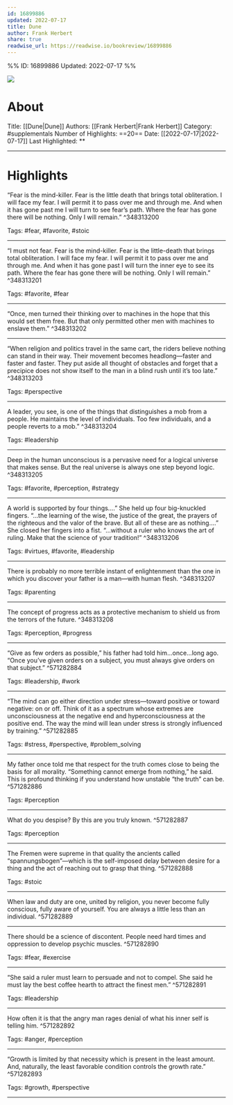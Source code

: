 ```yaml
---
id: 16899886
updated: 2022-07-17
title: Dune
author: Frank Herbert
share: true
readwise_url: https://readwise.io/bookreview/16899886
---
```


%%
ID: 16899886
Updated: 2022-07-17
%%

![]( https://images-na.ssl-images-amazon.com/images/I/41%2B-pjts02L._SL500_.jpg)

# About
Title: [[Dune|Dune]]
Authors: [[Frank Herbert|Frank Herbert]]
Category: #supplementals
Number of Highlights: ==20==
Date: [[2022-07-17|2022-07-17]]
Last Highlighted: **

---

# Highlights

“Fear is the mind-killer. Fear is the little death that brings total obliteration. I will face my fear. I will permit it to pass over me and through me. And when it has gone past me I will turn to see fear’s path. Where the fear has gone there will be nothing. Only I will remain.” ^348313200

Tags: #fear, #favorite, #stoic

---
“I must not fear. Fear is the mind-killer. Fear is the little-death that brings total obliteration. I will face my fear. I will permit it to pass over me and through me. And when it has gone past I will turn the inner eye to see its path. Where the fear has gone there will be nothing. Only I will remain.” ^348313201

Tags: #favorite, #fear

---
“Once, men turned their thinking over to machines in the hope that this would set them free. But that only permitted other men with machines to enslave them.” ^348313202

---
“When religion and politics travel in the same cart, the riders believe nothing can stand in their way. Their movement becomes headlong—faster and faster and faster. They put aside all thought of obstacles and forget that a precipice does not show itself to the man in a blind rush until it’s too late.” ^348313203

Tags: #perspective

---
A leader, you see, is one of the things that distinguishes a mob from a people. He maintains the level of individuals. Too few individuals, and a people reverts to a mob.” ^348313204

Tags: #leadership

---
Deep in the human unconscious is a pervasive need for a logical universe that makes sense. But the real universe is always one step beyond logic. ^348313205

Tags: #favorite, #perception, #strategy

---
A world is supported by four things….” She held up four big-knuckled fingers. “…the learning of the wise, the justice of the great, the prayers of the righteous and the valor of the brave. But all of these are as nothing….” She closed her fingers into a fist. “…without a ruler who knows the art of ruling. Make that the science of your tradition!” ^348313206

Tags: #virtues, #favorite, #leadership

---
There is probably no more terrible instant of enlightenment than the one in which you discover your father is a man—with human flesh. ^348313207

Tags: #parenting

---
The concept of progress acts as a protective mechanism to shield us from the terrors of the future. ^348313208

Tags: #perception, #progress

---
“Give as few orders as possible,” his father had told him…once…long ago. “Once you’ve given orders on a subject, you must always give orders on that subject.” ^571282884

Tags: #leadership, #work

---
“The mind can go either direction under stress—toward positive or toward negative: on or off. Think of it as a spectrum whose extremes are unconsciousness at the negative end and hyperconsciousness at the positive end. The way the mind will lean under stress is strongly influenced by training.” ^571282885

Tags: #stress, #perspective, #problem_solving

---
My father once told me that respect for the truth comes close to being the basis for all morality. “Something cannot emerge from nothing,” he said. This is profound thinking if you understand how unstable “the truth” can be. ^571282886

Tags: #perception

---
What do you despise? By this are you truly known. ^571282887

Tags: #perception

---
The Fremen were supreme in that quality the ancients called “spannungsbogen”—which is the self-imposed delay between desire for a thing and the act of reaching out to grasp that thing. ^571282888

Tags: #stoic

---
When law and duty are one, united by religion, you never become fully conscious, fully aware of yourself. You are always a little less than an individual. ^571282889

---
There should be a science of discontent. People need hard times and oppression to develop psychic muscles. ^571282890

Tags: #fear, #exercise

---
“She said a ruler must learn to persuade and not to compel. She said he must lay the best coffee hearth to attract the finest men.” ^571282891

Tags: #leadership

---
How often it is that the angry man rages denial of what his inner self is telling him. ^571282892

Tags: #anger, #perception

---
“Growth is limited by that necessity which is present in the least amount. And, naturally, the least favorable condition controls the growth rate.” ^571282893

Tags: #growth, #perspective

---